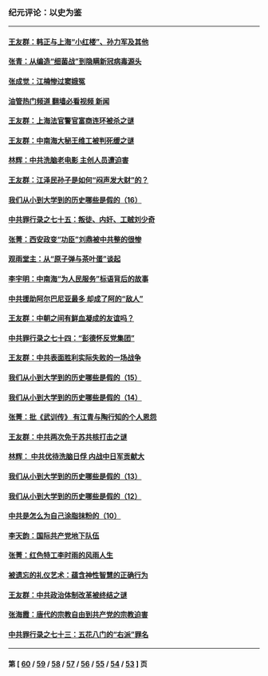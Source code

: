 ### 纪元评论：以史为鉴
---
#### [王友群：韩正与上海“小红楼”、孙力军及其他](../../pages/nsc1028/n13719454.md?04260330) 
#### [张青：从编造“细菌战”到隐瞒新冠病毒源头](../../pages/nsc1028/n13713424.md?04260330) 
#### [张成觉：江楠惨过窦娥冤](../../pages/nsc1028/n13713593.md?04260330) 
#### [油管热门频道 翻墙必看视频 新闻](ok?04260330)
#### [王友群：上海法官警官富商连环被杀之谜](../../pages/nsc1028/n13712763.md?04260330) 
#### [王友群：中南海大秘王维工被判死缓之谜](../../pages/nsc1028/n13705201.md?04260330) 
#### [林辉：中共洗脑老电影 主创人员遭迫害](../../pages/nsc1028/n13699437.md?04260330) 
#### [王友群：江泽民孙子是如何“闷声发大财”的？](../../pages/nsc1028/n13693213.md?04260330) 
#### [我们从小到大学到的历史哪些是假的（16）](../../pages/nsc1028/n13692503.md?04260330) 
#### [中共罪行录之七十五：叛徒、内奸、工贼刘少奇](../../pages/nsc1028/n13688599.md?04260330) 
#### [张菁：西安政变“功臣”刘鼎被中共整的很惨](../../pages/nsc1028/n13679371.md?04260330) 
#### [观雨堂主：从“原子弹与茶叶蛋”谈起](../../pages/nsc1028/n13677405.md?04260330) 
#### [李宇明：中南海“为人民服务”标语背后的故事](../../pages/nsc1028/n13677266.md?04260330) 
#### [中共援助阿尔巴尼亚最多 却成了阿的“敌人”](../../pages/nsc1028/n13675049.md?04260330) 
#### [王友群：中朝之间有鲜血凝成的友谊吗？](../../pages/nsc1028/n13660401.md?04260330) 
#### [中共罪行录之七十四：“彭德怀反党集团”](../../pages/nsc1028/n13655741.md?04260330) 
#### [王友群：中共表面胜利实际失败的一场战争](../../pages/nsc1028/n13643934.md?04260330) 
#### [我们从小到大学到的历史哪些是假的（15）](../../pages/nsc1028/n13632791.md?04260330) 
#### [我们从小到大学到的历史哪些是假的（14）](../../pages/nsc1028/n13630207.md?04260330) 
#### [张菁：批《武训传》 有江青与陶行知的个人恩怨](../../pages/nsc1028/n13629055.md?04260330) 
#### [王友群：中共两次免于苏共核打击之谜](../../pages/nsc1028/n13624529.md?04260330) 
#### [林辉： 中共优待洗脑日俘 内战中日军贡献大](../../pages/nsc1028/n13624644.md?04260330) 
#### [我们从小到大学到的历史哪些是假的（13）](../../pages/nsc1028/n13623863.md?04260330) 
#### [我们从小到大学到的历史哪些是假的（12）](../../pages/nsc1028/n13619491.md?04260330) 
#### [中共是怎么为自己涂脂抹粉的（10）](../../pages/nsc1028/n13615970.md?04260330) 
#### [李天韵：国际共产党地下队伍](../../pages/nsc1028/n13611808.md?04260330) 
#### [张菁：红色特工李时雨的风雨人生](../../pages/nsc1028/n13609187.md?04260330) 
#### [被遗忘的礼仪艺术：蕴含神性智慧的正确行为](../../pages/nsc1028/n13607119.md?04260330) 
#### [王友群：中共政治体制改革被终结之谜](../../pages/nsc1028/n13606004.md?04260330) 
#### [张海霞：唐代的宗教自由到共产党的宗教迫害](../../pages/nsc1028/n13604693.md?04260330) 
#### [中共罪行录之七十三：五花八门的“右派”罪名](../../pages/nsc1028/n13598550.md?04260330) 

---
#### 第 [ [60](./60.md?04260330) / [59](./59.md?04260330) / [58](./58.md?04260330) / [57](./57.md?04260330) / [56](./56.md?04260330) / [55](./55.md?04260330) / [54](./54.md?04260330) / [53](./53.md?04260330) ] 页
